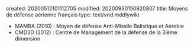 created: 20200512101112705
modified: 20200930150920807
title: Moyens de défense aérienne français
type: text/vnd.mddlywiki

* MAMBA (2010) : Moyen de défense Anti-Missile Balistique et Aérobie
* CMD3D (2012) : Centre de Management de la défense de la 3ième dimension